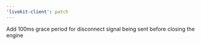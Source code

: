 ```yaml
---
'livekit-client': patch
---
```


Add 100ms grace period for disconnect signal being sent before closing the engine
